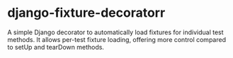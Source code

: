 # django-fixture-decoratorr
A simple Django decorator to automatically load fixtures for individual test methods. It allows per-test fixture loading, offering more control compared to setUp and tearDown methods.
